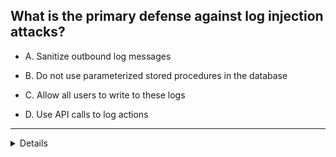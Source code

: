 ## What is the primary defense against log injection attacks?

- A. Sanitize outbound log messages

- B. Do not use parameterized stored procedures in the database

- C. Allow all users to write to these logs

- D. Use API calls to log actions
  
---
<details>
The primary defense against log injection attacks is to **sanitize outbound log messages**. Log injection is a type of security vulnerability where an attacker manipulates log messages to inject malicious code or exploit system vulnerabilities. By sanitizing outbound log messages, you ensure that any user-supplied input or potentially dangerous characters are properly escaped or removed before being included in the log.

Sanitizing log messages involves applying input validation and output encoding techniques to prevent the injection of malicious content. It typically involves validating the input data, such as user inputs, and sanitizing or encoding it appropriately to ensure it does not contain any harmful characters or constructs.

Some common techniques for sanitizing log messages include:

- **Input validation**: Validate and restrict user input to ensure it conforms to expected formats and does not contain any unauthorized or dangerous characters.

- **Output encoding**: Encode the log messages in a way that prevents the interpretation of special characters or malicious constructs. For example, you can use HTML entity encoding, URL encoding, or database-specific encoding techniques, depending on the log storage and processing mechanisms.

By properly sanitizing outbound log messages, you can minimize the risk of log injection attacks and ensure that the logs remain a reliable and secure source of information for monitoring and analysis purposes.

---

#### It's important to note that the other options listed (B, C, and D) are not directly related to defending against log injection attacks:

- A. Sanitize outbound log messages (**CORRECT**)

- B. "Do not use parameterized stored procedures in the database" is not a specific defense against log injection attacks. However, using parameterized queries or stored procedures can help protect against SQL injection attacks, which are a different type of security vulnerability.

- C. "Allow all users to write to these logs" is not a recommended approach as it can lead to unauthorized or malicious log entries, making the logs less trustworthy and potentially susceptible to manipulation.

- D. "Use API calls to log actions" is a good practice for logging actions but does not directly address log injection attacks. It focuses on the method of logging rather than the specific defense against log injection vulnerabilities.

#### In summary, the best defense against log injection attacks is to **sanitize outbound log messages** by properly validating and encoding user-supplied data before including it in the logs.
</details>
